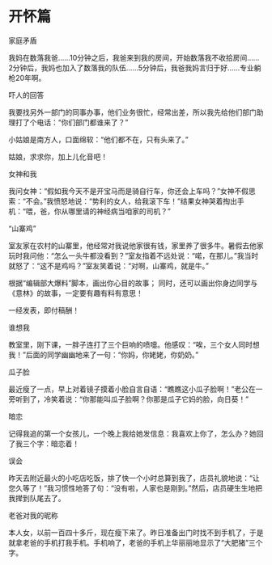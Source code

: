 # 开怀篇

家庭矛盾 

我妈在数落我爸……10分钟之后，我爸来到我的房间，开始数落我不收拾房间……2分钟后，我妈也加入了数落我的队伍……5分钟后，我爸我妈言归于好……专业躺枪20年啊。 

吓人的回答 

我要找另外一部门的同事办事，他们业务很忙，经常出差，所以我先给他们部门助理打了个电话：“你们部门都谁来了？” 

小姑娘是南方人，口面绵软：“他们都不在，只有头来了。” 

姑娘，求求你，加上儿化音吧！ 

女神和我 

我问女神：“假如我今天不是开宝马而是骑自行车，你还会上车吗？”女神不假思索：“不会。”我愤怒地说：“势利的女人，给我滚下车！”结果女神哭着掏出手机：“喂，爸，你从哪里请的神经病当咱家的司机？” 

“山寨鸡” 

室友家在农村的山寨里，他经常对我说他家很有钱，家里养了很多牛。暑假去他家玩时我问他：“怎么一头牛都没看到？”室友指着不远处说：“喏，在那儿。”我当时就怒了：“这不是鸡吗？”室友笑着说：“对啊，山寨鸡，就是牛。” 

根据“编辑部大爆料”脚本，画出你心目的故事； 同时，还可以画出你身边同学与《意林》的故事，一定要有趣有料有意思！ 

一经发表，即付稿酬！ 

谁想我 

教室里，刚下课，一胖子连打了三个巨响的喷嚏。他感叹：“唉，三个女人同时想我！”后面的同学幽幽地来了一句：“你妈，你姥姥，你奶奶。” 

瓜子脸 

最近瘦了一点，早上对着镜子摸着小脸自言自语：“瞧瞧这小瓜子脸啊！”老公在一旁听到了，冷笑着说：“你那能叫瓜子脸啊？你那是瓜子它妈的脸，向日葵！” 

暗恋 

记得我追的第一个女孩儿，一个晚上我给她发信息：我喜欢上你了，怎么办？她回了我三个字：暗恋着！ 

误会 

昨天去附近最火的小吃店吃饭，排了快一个小时总算到我了，店员礼貌地说：“让您久等了！”我习惯性地答了句：“没有啦，人家也是刚到。”然后，店员硬生生地把我撵到队尾去了。 

老爸对我的昵称 

本人女，以前一百四十多斤，现在瘦下来了。昨日准备出门时找不到手机了，于是就拿老爸的手机打我手机。手机响了，老爸的手机上华丽丽地显示了“大肥猪”三个字。